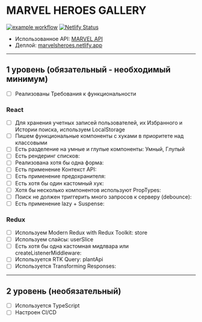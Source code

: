 # MARVEL HEROES GALLERY

[![example workflow](https://github.com/xandrlev/aston-react-project/actions/workflows/cdci.yml/badge.svg)](https://github.com/xandrlev/aston-react-project/actions) [![Netlify Status](https://api.netlify.com/api/v1/badges/bb393d79-a0be-4a50-b12b-ae7a722ca5f4/deploy-status)](https://app.netlify.com/sites/marvelsheroes/deploys)

- Использованное API: [MARVEL API](https://developer.marvel.com/)
- Деплой: [marvelsheroes.netlify.app](https://marvelsheroes.netlify.app/)

---

## 1 уровень (обязательный - необходимый минимум)

- [ ] Реализованы Требования к функциональности

### React

- [ ] Для хранения учетных записей пользователей, их Избранного и Истории поиска, используем LocalStorage
- [ ] Пишем функциональные компоненты c хуками в приоритете над классовыми
- [ ] Есть разделение на умные и глупые компоненты: Умный, Глупый
- [ ] Есть рендеринг списков:
- [ ] Реализована хотя бы одна форма:
- [ ] Есть применение Контекст API:
- [ ] Есть применение предохранителя:
- [ ] Есть хотя бы один кастомный хук:
- [ ] Хотя бы несколько компонентов используют PropTypes:
- [ ] Поиск не должен триггерить много запросов к серверу (debounce):
- [ ] Есть применение lazy + Suspense:

### Redux

- [ ] Используем Modern Redux with Redux Toolkit: store
- [ ] Используем слайсы: userSlice
- [ ] Есть хотя бы одна кастомная мидлвара или createListenerMiddleware:
- [ ] Используется RTK Query: plantApi
- [ ] Используется Transforming Responses:

---

## 2 уровень (необязательный)

- [ ] Используется TypeScript
- [ ] Настроен CI/CD
